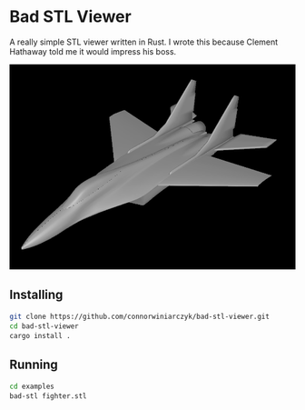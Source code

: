 # Bad STL Viewer

A really simple STL viewer written in Rust. I wrote this because Clement Hathaway told me it would impress his boss.

![](screenshots/fighter.png)

## Installing

```bash
git clone https://github.com/connorwiniarczyk/bad-stl-viewer.git
cd bad-stl-viewer
cargo install .
```

## Running

```bash
cd examples
bad-stl fighter.stl
```
